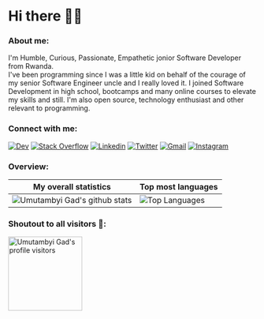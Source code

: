 # Hi there 👋🏾

### About me:
I'm Humble, Curious, Passionate, Empathetic jonior Software Developer from Rwanda.<br>
I've been programming since I was a little kid on behalf of the courage of my senior Software Engineer uncle and I really loved it. I joined Software Development in high school, bootcamps and many online courses to elevate my skills and still.
I'm also open source, technology enthusiast and other relevant to programming.

### Connect with me:
[![Dev](https://img.shields.io/badge/dev.to-0A0A0A?style=for-the-badge&logo=dev.to&logoColor=white)](https://dev.to/umutambyigad/)
[![Stack Overflow](https://img.shields.io/badge/Stack_Overflow-D64A17?style=for-the-badge&logo=stack-overflow&logoColor=white)](https://stackoverflow.com/users/13536893/)
[![Linkedin](https://img.shields.io/badge/LinkedIn-0077B5?style=for-the-badge&logo=linkedin&logoColor=white)](https://www.linkedin.com/in/umutambyi-gad/)
[![Twitter](https://img.shields.io/badge/Twitter-1DA1F2?style=for-the-badge&logo=twitter&logoColor=white)](https://twitter.com/umutambyi_gad/)
[![Gmail](https://img.shields.io/badge/Gmail-D14836?style=for-the-badge&logo=gmail&logoColor=white)](mailto:umutambyig@gmail.com)
[![Instagram](https://img.shields.io/badge/Instagram-E4405F?style=for-the-badge&logo=instagram&logoColor=white)](https://instagram.com/umutambyi_gad/)
### Overview:
|My overall statistics|Top most languages |
|------------------|-------------|
|![Umutambyi Gad's github stats](https://github-readme-stats.vercel.app/api?username=umutambyi-gad&show_icons=true&hide_border=true&count_private=true&theme=tokyonight)|![Top Languages](https://github-readme-stats.vercel.app/api/top-langs/?username=umutambyi-gad&langs_count=4&count_private=true&hide_border=true&theme=tokyonight)|
### Shoutout to all visitors 🙏:
<img src="https://komarev.com/ghpvc/?username=umutambyi-gad&style=plastic" title="Umutambyi Gad's profile visitors" width="150"></h3>
